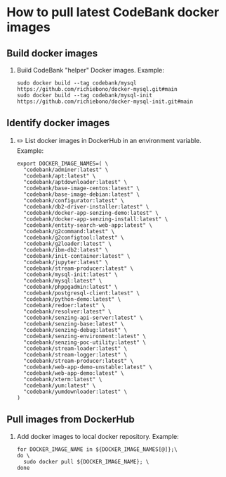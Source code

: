 # How to pull latest CodeBank docker images

## Build docker images

1. Build CodeBank "helper" Docker images.
   Example:

    ```console
    sudo docker build --tag codebank/mysql        https://github.com/richiebono/docker-mysql.git#main
    sudo docker build --tag codebank/mysql-init   https://github.com/richiebono/docker-mysql-init.git#main
    ```

## Identify docker images

1. :pencil2: List docker images in DockerHub in an environment variable.
   Example:

    ```console
    export DOCKER_IMAGE_NAMES=( \
      "codebank/adminer:latest" \
      "codebank/apt:latest" \
      "codebank/aptdownloader:latest" \
      "codebank/base-image-centos:latest" \
      "codebank/base-image-debian:latest" \
      "codebank/configurator:latest" \
      "codebank/db2-driver-installer:latest" \
      "codebank/docker-app-senzing-demo:latest" \
      "codebank/docker-app-senzing-install:latest" \
      "codebank/entity-search-web-app:latest" \
      "codebank/g2command:latest" \
      "codebank/g2configtool:latest" \
      "codebank/g2loader:latest" \
      "codebank/ibm-db2:latest" \
      "codebank/init-container:latest" \
      "codebank/jupyter:latest" \
      "codebank/stream-producer:latest" \
      "codebank/mysql-init:latest" \
      "codebank/mysql:latest" \
      "codebank/phppgadmin:latest" \
      "codebank/postgresql-client:latest" \
      "codebank/python-demo:latest" \
      "codebank/redoer:latest" \
      "codebank/resolver:latest" \
      "codebank/senzing-api-server:latest" \
      "codebank/senzing-base:latest" \
      "codebank/senzing-debug:latest" \
      "codebank/senzing-environment:latest" \
      "codebank/senzing-poc-utility:latest" \
      "codebank/stream-loader:latest" \
      "codebank/stream-logger:latest" \
      "codebank/stream-producer:latest" \
      "codebank/web-app-demo-unstable:latest" \
      "codebank/web-app-demo:latest" \
      "codebank/xterm:latest" \
      "codebank/yum:latest" \
      "codebank/yumdownloader:latest" \
    )
    ```

## Pull images from DockerHub

1. Add docker images to local docker repository.
   Example:

    ```console
    for DOCKER_IMAGE_NAME in ${DOCKER_IMAGE_NAMES[@]};\
    do \
      sudo docker pull ${DOCKER_IMAGE_NAME}; \
    done
    ```
